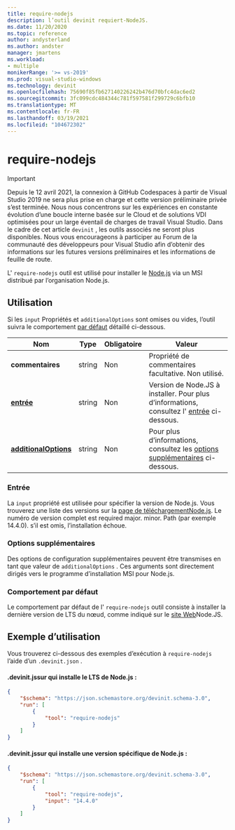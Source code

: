 ```yaml
---
title: require-nodejs
description: l’outil devinit requiert-NodeJS.
ms.date: 11/20/2020
ms.topic: reference
author: andysterland
ms.author: andster
manager: jmartens
ms.workload:
- multiple
monikerRange: '>= vs-2019'
ms.prod: visual-studio-windows
ms.technology: devinit
ms.openlocfilehash: 75690f85fb627140226242b476d70bfc4dac6ed2
ms.sourcegitcommit: 3fc099cdc484344c781f597581f299729c6bfb10
ms.translationtype: MT
ms.contentlocale: fr-FR
ms.lasthandoff: 03/19/2021
ms.locfileid: "104672302"
---
```

# <a name="require-nodejs"></a>require-nodejs

> [!IMPORTANT]
> Depuis le 12 avril 2021, la connexion à GitHub Codespaces à partir de Visual Studio 2019 ne sera plus prise en charge et cette version préliminaire privée s’est terminée. Nous nous concentrons sur les expériences en constante évolution d’une boucle interne basée sur le Cloud et de solutions VDI optimisées pour un large éventail de charges de travail Visual Studio. Dans le cadre de cet article `devinit` , les outils associés ne seront plus disponibles. Nous vous encourageons à participer au Forum de la communauté des développeurs pour Visual Studio afin d’obtenir des informations sur les futures versions préliminaires et les informations de feuille de route.

L' `require-nodejs` outil est utilisé pour installer le [Node.js](https://nodejs.org/) via un MSI distribué par l’organisation Node.js.

## <a name="usage"></a>Utilisation

Si les `input` Propriétés et `additionalOptions` sont omises ou vides, l’outil suivra le comportement [par défaut](#default-behavior) détaillé ci-dessous.

| Nom                                             | Type   | Obligatoire | Valeur                                                                     |
|--------------------------------------------------|--------|----------|---------------------------------------------------------------------------|
| **commentaires**                                     | string | Non       | Propriété de commentaires facultative. Non utilisé.                                     |
| [**entrée**](#input)                              | string | Non       | Version de Node.JS à installer. Pour plus d’informations, consultez l' [entrée](#input) ci-dessous. |
| [**additionalOptions**](#additional-options)     | string | Non       | Pour plus d’informations, consultez les [options supplémentaires](#additional-options) ci-dessous.          |

### <a name="input"></a>Entrée

La `input` propriété est utilisée pour spécifier la version de Node.js. Vous trouverez une liste des versions sur la [ page de téléchargementNode.js](https://nodejs.org/en/download/). Le numéro de version complet est required major. minor. Path (par exemple 14.4.0). s’il est omis, l’installation échoue.

### <a name="additional-options"></a>Options supplémentaires

Des options de configuration supplémentaires peuvent être transmises en tant que valeur de `additionalOptions` . Ces arguments sont directement dirigés vers le programme d’installation MSI pour Node.js.  

### <a name="default-behavior"></a>Comportement par défaut

Le comportement par défaut de l' `require-nodejs` outil consiste à installer la dernière version de LTS du nœud, comme indiqué sur le [site Web](https://nodejs.org/en/download/)Node.JS.

## <a name="example-usage"></a>Exemple d’utilisation
Vous trouverez ci-dessous des exemples d’exécution à `require-nodejs` l’aide d’un `.devinit.json` . 

#### <a name="devinitjson-that-will-install-the-lts-of-nodejs"></a>.devinit.jssur qui installe le LTS de Node.js :
```json
{
    "$schema": "https://json.schemastore.org/devinit.schema-3.0",
    "run": [
        {
            "tool": "require-nodejs"
        }
    ]
}
```

#### <a name="devinitjson-that-will-install-a-specific-version-of-nodejs"></a>.devinit.jssur qui installe une version spécifique de Node.js :
```json
{
    "$schema": "https://json.schemastore.org/devinit.schema-3.0",
    "run": [
        {
            "tool": "require-nodejs",
            "input": "14.4.0"
        }
    ]
}
```
